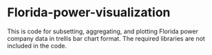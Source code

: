 # Florida-power-visualization
This is code for subsetting, aggregating, and plotting Florida power company data in trellis bar chart format. The required libraries are not included in the code. 

